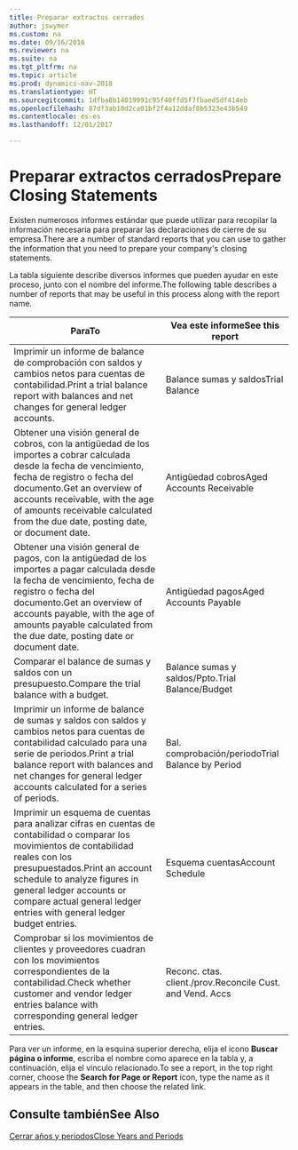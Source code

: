 ```yaml
---
title: Preparar extractos cerrados
author: jswymer
ms.custom: na
ms.date: 09/16/2016
ms.reviewer: na
ms.suite: na
ms.tgt_pltfrm: na
ms.topic: article
ms.prod: dynamics-nav-2018
ms.translationtype: HT
ms.sourcegitcommit: 1dfba8b14019991c95f40ffd5f7fbaed5df414eb
ms.openlocfilehash: 87df3ab10d2ca01bf2f4a12ddaf8b5323e43b549
ms.contentlocale: es-es
ms.lasthandoff: 12/01/2017

---
```

# <a name="prepare-closing-statements"></a><span data-ttu-id="52ec4-102">Preparar extractos cerrados</span><span class="sxs-lookup"><span data-stu-id="52ec4-102">Prepare Closing Statements</span></span>
<span data-ttu-id="52ec4-103">Existen numerosos informes estándar que puede utilizar para recopilar la información necesaria para preparar las declaraciones de cierre de su empresa.</span><span class="sxs-lookup"><span data-stu-id="52ec4-103">There are a number of standard reports that you can use to gather the information that you need to prepare your company's closing statements.</span></span>

<span data-ttu-id="52ec4-104">La tabla siguiente describe diversos informes que pueden ayudar en este proceso, junto con el nombre del informe.</span><span class="sxs-lookup"><span data-stu-id="52ec4-104">The following table describes a number of reports that may be useful in this process along with the report name.</span></span>


|<span data-ttu-id="52ec4-105">Para</span><span class="sxs-lookup"><span data-stu-id="52ec4-105">To</span></span>     |<span data-ttu-id="52ec4-106">Vea este informe</span><span class="sxs-lookup"><span data-stu-id="52ec4-106">See this report</span></span>       |
|-------|----------------------|
|<span data-ttu-id="52ec4-107">Imprimir un informe de balance de comprobación con saldos y cambios netos para cuentas de contabilidad.</span><span class="sxs-lookup"><span data-stu-id="52ec4-107">Print a trial balance report with balances and net changes for general ledger accounts.</span></span>|<span data-ttu-id="52ec4-108">Balance sumas y saldos</span><span class="sxs-lookup"><span data-stu-id="52ec4-108">Trial Balance</span></span>|
|<span data-ttu-id="52ec4-109">Obtener una visión general de cobros, con la antigüedad de los importes a cobrar calculada desde la fecha de vencimiento, fecha de registro o fecha del documento.</span><span class="sxs-lookup"><span data-stu-id="52ec4-109">Get an overview of accounts receivable, with the age of amounts receivable calculated from the due date, posting date, or document date.</span></span>|<span data-ttu-id="52ec4-110">Antigüedad cobros</span><span class="sxs-lookup"><span data-stu-id="52ec4-110">Aged Accounts Receivable</span></span>|
|<span data-ttu-id="52ec4-111">Obtener una visión general de pagos, con la antigüedad de los importes a pagar calculada desde la fecha de vencimiento, fecha de registro o fecha del documento.</span><span class="sxs-lookup"><span data-stu-id="52ec4-111">Get an overview of accounts payable, with the age of amounts payable calculated from the due date, posting date or document date.</span></span>|<span data-ttu-id="52ec4-112">Antigüedad pagos</span><span class="sxs-lookup"><span data-stu-id="52ec4-112">Aged Accounts Payable</span></span>|
|<span data-ttu-id="52ec4-113">Comparar el balance de sumas y saldos con un presupuesto.</span><span class="sxs-lookup"><span data-stu-id="52ec4-113">Compare the trial balance with a budget.</span></span>|<span data-ttu-id="52ec4-114">Balance sumas y saldos/Ppto.</span><span class="sxs-lookup"><span data-stu-id="52ec4-114">Trial Balance/Budget</span></span>|
|<span data-ttu-id="52ec4-115">Imprimir un informe de balance de sumas y saldos con saldos y cambios netos para cuentas de contabilidad calculado para una serie de periodos.</span><span class="sxs-lookup"><span data-stu-id="52ec4-115">Print a trial balance report with balances and net changes for general ledger accounts calculated for a series of periods.</span></span>|<span data-ttu-id="52ec4-116">Bal. comprobación/periodo</span><span class="sxs-lookup"><span data-stu-id="52ec4-116">Trial Balance by Period</span></span>|
|<span data-ttu-id="52ec4-117">Imprimir un esquema de cuentas para analizar cifras en cuentas de contabilidad o comparar los movimientos de contabilidad reales con los presupuestados.</span><span class="sxs-lookup"><span data-stu-id="52ec4-117">Print an account schedule to analyze figures in general ledger accounts or compare actual general ledger entries with general ledger budget entries.</span></span>|<span data-ttu-id="52ec4-118">Esquema cuentas</span><span class="sxs-lookup"><span data-stu-id="52ec4-118">Account Schedule</span></span>|
|<span data-ttu-id="52ec4-119">Comprobar si los movimientos de clientes y proveedores cuadran con los movimientos correspondientes de la contabilidad.</span><span class="sxs-lookup"><span data-stu-id="52ec4-119">Check whether customer and vendor ledger entries balance with corresponding general ledger entries.</span></span>|<span data-ttu-id="52ec4-120">Reconc. ctas. client./prov.</span><span class="sxs-lookup"><span data-stu-id="52ec4-120">Reconcile Cust. and Vend. Accs</span></span>|
<span data-ttu-id="52ec4-121">Para ver un informe, en la esquina superior derecha, elija el icono **Buscar página o informe**, escriba el nombre como aparece en la tabla y, a continuación, elija el vínculo relacionado.</span><span class="sxs-lookup"><span data-stu-id="52ec4-121">To see a report, in the top right corner, choose the **Search for Page or Report** icon, type the name as it appears in the table, and then choose the related link.</span></span>
## <a name="see-also"></a><span data-ttu-id="52ec4-122">Consulte también</span><span class="sxs-lookup"><span data-stu-id="52ec4-122">See Also</span></span>
[<span data-ttu-id="52ec4-123">Cerrar años y periodos</span><span class="sxs-lookup"><span data-stu-id="52ec4-123">Close Years and Periods</span></span>](year-close-years-periods.md)

